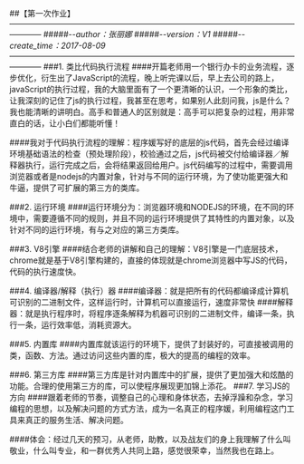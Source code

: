 ##【第一次作业】
————————————————————————————————————————
#####--*author：张丽娜*
#####--*version：V1*
#####--*create_time：2017-08-09*
————————————————————————————————————————
###1. 类比代码执行流程
####开篇老师用一个银行办卡的业务流程，逐步优化，衍生出了JavaScript的流程，晚上听完课以后，早上去公司的路上，javaScript的执行过程，我的大脑里面有了一个更清晰的认识，一个形象的类比，让我深刻的记住了js的执行过程，我甚至在思考，如果别人此刻问我，js是什么？我也能清晰的讲明白。高手和普通人的区别就是：高手可以把复杂的过程，用非常直白的话，让小白们都能听懂！


####我对于代码执行流程的理解：程序媛写好的底层的js代码，首先会经过编译环境基础语法的检查（预处理阶段），校验通过之后，js代码被交付给编译器／解释器执行，运行完成之后，会将结果返回给用户。js代码编写的过程中，需要调用浏览器或者是nodejs的内置对象，针对与不同的运行环境，为了使功能更强大和牛逼，提供了可扩展的第三方的类库。


###2. 运行环境
####运行环境分为：浏览器环境和NODEJS的环境，在不同的环境中，需要遵循不同的规则，并且不同的运行环境提供了其特性的内置对象，以及针对不同的运行环境，有与之对应的第三方类库。

###3. V8引擎
####结合老师的讲解和自己的理解：V8引擎是一门底层技术，chrome就是基于V8引擎构建的，直接的体现就是chrome浏览器中写JS的代码，代码的执行速度快。

###4. 编译器/解释（执行）器
####编译器：就是把所有的代码都编译成计算机可识别的二进制文件，这样运行时，计算机可以直接运行，速度非常快
####解释器：就是执行程序时，将程序逐条解释为机器可识别的二进制文件，编译一条，执行一条，运行效率低，消耗资源大。

###5. 内置库
####内置库就该运行的环境下，提供了封装好的，可直接被调用的类，函数、方法。通过访问这些内置的库，极大的提高的编程的效率。

###6. 第三方库
####第三方库是针对内置库中的扩展，提供了更加强大和炫酷的功能。合理的使用第三方的库，可以使程序展现更加锦上添花。
###7. 学习JS的方向
####跟着老师的节奏，调整自己的心理和身体状态，去掉浮躁和杂念，学习编程的思想，以及解决问题的方式方法，成为一名真正的程序媛，利用编程这门工具来真正的服务生活、解决问题。

####体会：经过几天的预习，从老师，助教，以及战友们的身上我理解了什么叫敬业，什么叫专业，和一群优秀人共同上路，感觉很荣幸，当然我也在路上。